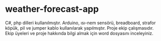 # weather-forecast-app
C#, php dilleri kullanılmıştır. Arduino, ısı-nem sensörü, breadboard, strafor köpük, pil ve jumper kablo kullanılarak yapılmıştır. Proje ekip çalışmasıdır. Ekip üyeleri ve proje hakkında bilgi almak için word dosyasını inceleyiniz.
